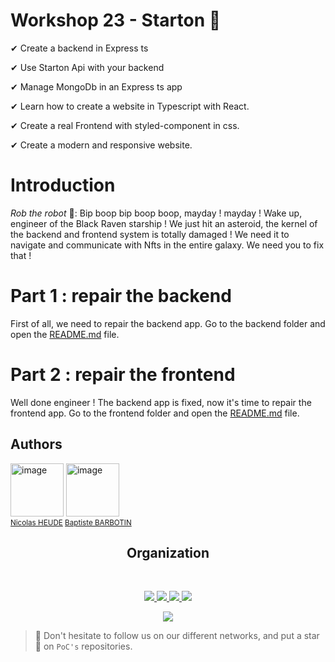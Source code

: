 # Workshop 23 - Starton 🚀

✔ Create a backend in Express ts

✔ Use Starton Api with your backend 

✔ Manage MongoDb in an Express ts app

✔ Learn how to create a website in Typescript with React.

✔ Create a real Frontend with styled-component in css.️

✔ Create a modern and responsive website.

# Introduction

*Rob the robot* 🤖: Bip boop bip boop boop, mayday ! mayday ! Wake up, engineer of the Black Raven starship ! We just hit an asteroid, the kernel of the backend and frontend system is totally damaged ! We need it to navigate and communicate with Nfts in the entire galaxy. We need you to fix that !

# Part 1 : repair the backend

First of all, we need to repair the backend app. Go to the backend folder and open the [README.md](./backend/README.md) file.

# Part 2 : repair the frontend

Well done engineer ! The backend app is fixed, now it's time to repair the frontend app. Go to the frontend folder and open the [README.md](./frontend/README.md) file.

## Authors

<img width="85" alt="image" src="https://user-images.githubusercontent.com/72018664/165754368-6e3b1915-f938-4ebd-b5cb-8015a5fdd300.png">  <img width="85" alt="image" src="https://media-exp1.licdn.com/dms/image/C4E03AQGjv0GhVoedIg/profile-displayphoto-shrink_200_200/0/1613485146387?e=1656547200&v=beta&t=MEcnp2c73CxTvtkRWiBQX5gKS4m1oWSsWwvpjy0L8vg"><br><sub>[Nicolas HEUDE](https://www.linkedin.com/in/nicolas-heude-525567197/)   [Baptiste BARBOTIN](https://www.linkedin.com/in/baptiste-barbotin-449072206/)</sub>

<h2 align=center>
Organization
</h2>
<br/>
<p align='center'>
    <a href="https://www.linkedin.com/company/pocinnovation/mycompany/">
        <img src="https://img.shields.io/badge/LinkedIn-0077B5?style=for-the-badge&logo=linkedin&logoColor=white">
    </a>
    <a href="https://www.instagram.com/pocinnovation/">
        <img src="https://img.shields.io/badge/Instagram-E4405F?style=for-the-badge&logo=instagram&logoColor=white">
    </a>
    <a href="https://twitter.com/PoCInnovation">
        <img src="https://img.shields.io/badge/Twitter-1DA1F2?style=for-the-badge&logo=twitter&logoColor=white">
    </a>
    <a href="https://discord.com/invite/Yqq2ADGDS7">
        <img src="https://img.shields.io/badge/Discord-7289DA?style=for-the-badge&logo=discord&logoColor=white">
    </a>
</p>
<p align=center>
    <a href="https://www.poc-innovation.fr/">
        <img src="https://img.shields.io/badge/WebSite-1a2b6d?style=for-the-badge&logo=GitHub Sponsors&logoColor=white">
    </a>
</p>

> :rocket: Don't hesitate to follow us on our different networks, and put a star 🌟 on `PoC's` repositories.
